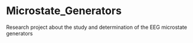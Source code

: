 # Microstate_Generators
Research project about the study and determination of the EEG microstate generators
